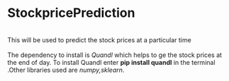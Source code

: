 # StockpricePrediction
<br>This will be used to predict the stock prices at a particular time</br>
<br>The dependency to install is *Quandl* which helps to ge the stock prices at the end of day. To install Quandl enter **pip install quandl** in the terminal .Other libraries used are *numpy,sklearn*. </br>

